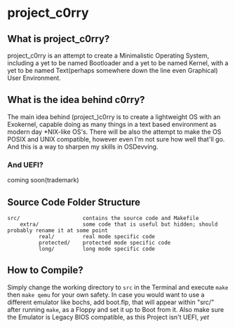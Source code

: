 # project_c0rry

## What is project_c0rry?

project_c0rry is an attempt to create a Minimalistic Operating System, including a yet to be named Bootloader and a yet to be named Kernel, with a yet to be named Text(perhaps somewhere down the line even Graphical) User Environment.

## What is the idea behind c0rry?

The main idea behind (project_)c0rry is to create a lightweight OS with an Exokernel, capable doing as many things in a text based environment as modern day \*NIX-like OS's.
There will be also the attempt to make the OS POSIX and UNIX compatible, however even I'm not sure how well that'll go.
And this is a way to sharpen my skills in OSDevving.

### And UEFI?
coming soon(trademark)


## Source Code Folder Structure
    src/                    contains the source code and Makefile
        extra/              some code that is useful but hidden; should probably rename it at some point
              real/         real mode specific code
              protected/    protected mode specific code
              long/         long mode specific code

## How to Compile?

Simply change the working directory to `src` in the Terminal and execute `make` then `make qemu` for your own safety.
In case you would want to use a different emulator like bochs, add boot.flp, that will appear within "src/" after running `make`, as a Floppy and set it up to Boot from it. Also make sure the Emulator is Legacy BIOS compatible, as this Project isn't UEFI, *yet*
